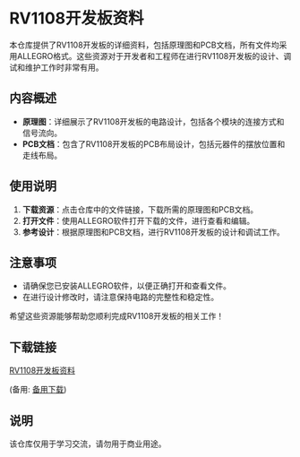 # RV1108开发板资料

本仓库提供了RV1108开发板的详细资料，包括原理图和PCB文档，所有文件均采用ALLEGRO格式。这些资源对于开发者和工程师在进行RV1108开发板的设计、调试和维护工作时非常有用。

## 内容概述

- **原理图**：详细展示了RV1108开发板的电路设计，包括各个模块的连接方式和信号流向。
- **PCB文档**：包含了RV1108开发板的PCB布局设计，包括元器件的摆放位置和走线布局。

## 使用说明

1. **下载资源**：点击仓库中的文件链接，下载所需的原理图和PCB文档。
2. **打开文件**：使用ALLEGRO软件打开下载的文件，进行查看和编辑。
3. **参考设计**：根据原理图和PCB文档，进行RV1108开发板的设计和调试工作。

## 注意事项

- 请确保您已安装ALLEGRO软件，以便正确打开和查看文件。
- 在进行设计修改时，请注意保持电路的完整性和稳定性。

希望这些资源能够帮助您顺利完成RV1108开发板的相关工作！

## 下载链接
[RV1108开发板资料](https://pan.quark.cn/s/d043821c6735) 

(备用: [备用下载](https://pan.baidu.com/s/1PhrJ-uRKYlIMVDeQ-r3iVQ?pwd=38hx))

## 说明

该仓库仅用于学习交流，请勿用于商业用途。
